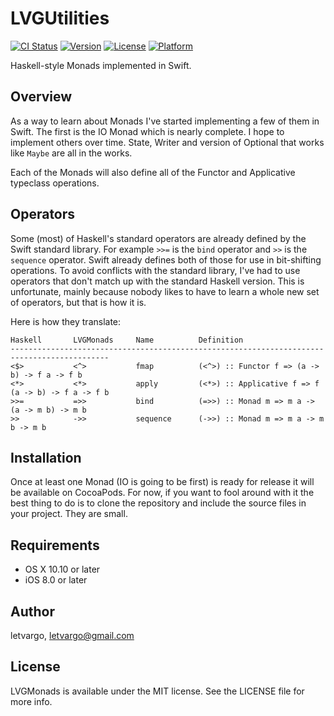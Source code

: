 # LVGUtilities

[![CI Status](http://img.shields.io/travis/letvargo/LVGMonads.svg?style=flat)](https://travis-ci.org/letvargo/LVGMonads)
[![Version](https://img.shields.io/cocoapods/v/LVGMonads.svg?style=flat)](http://cocoapods.org/pods/LVGMonads)
[![License](https://img.shields.io/cocoapods/l/LVGMonads.svg?style=flat)](http://cocoapods.org/pods/LVGMonads)
[![Platform](https://img.shields.io/cocoapods/p/LVGMonads.svg?style=flat)](http://cocoapods.org/pods/LVGMonads)

Haskell-style Monads implemented in Swift.

## Overview

As a way to learn about Monads I've started implementing a few of them in Swift. The first is the 
IO Monad which is nearly complete. I hope to implement others over time. State, Writer and version 
of Optional that works like `Maybe` are all in the works.

Each of the Monads will also define all of the Functor and Applicative typeclass operations. 

## Operators

Some (most) of Haskell's standard operators are already defined by the Swift standard library. 
For example `>>=` is the `bind` operator and `>>` is the `sequence` operator. Swift already 
defines both of those for use in bit-shifting operations. To avoid conflicts with the standard 
library, I've had to use operators that don't match up with the standard Haskell version. 
This is unfortunate, mainly because nobody likes to have to learn a whole new set of operators,
but that is how it is.

Here is how they translate:

```
Haskell       LVGMonads     Name          Definition
--------------------------------------------------------------------------------------------
<$>           <^>           fmap          (<^>) :: Functor f => (a -> b) -> f a -> f b
<*>           <*>           apply         (<*>) :: Applicative f => f (a -> b) -> f a -> f b
>>=           =>>           bind          (=>>) :: Monad m => m a -> (a -> m b) -> m b
>>            ->>           sequence      (->>) :: Monad m => m a -> m b -> m b
```

## Installation

Once at least one Monad (IO is going to be first) is ready for release it will be available on CocoaPods. For now, if you want to fool around with it the best thing to do is to clone the repository and include the source files in your project. They are small.

## Requirements

- OS X 10.10 or later
- iOS 8.0 or later

## Author

letvargo, letvargo@gmail.com

## License

LVGMonads is available under the MIT license. See the LICENSE file for more info.
